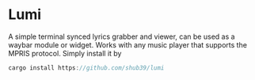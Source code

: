 # Lumi
A simple terminal synced lyrics grabber and viewer, can be used as a waybar module or widget. Works with any music player that supports the MPRIS protocol. Simply install it by 

```rust
cargo install https://github.com/shub39/lumi
```